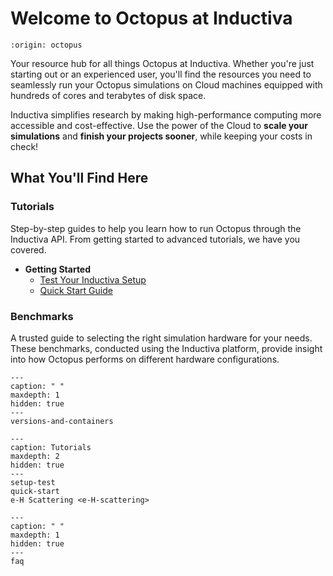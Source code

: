 # Welcome to Octopus at Inductiva 

```{banner}
:origin: octopus
```

Your resource hub for all things Octopus at Inductiva. Whether you're just starting out or an experienced user, you'll find the resources you need to seamlessly run your Octopus simulations on Cloud machines equipped with hundreds of cores and terabytes of disk space.

Inductiva simplifies research by making high-performance computing more accessible and cost-effective. Use the power of the Cloud to **scale your simulations** and **finish your projects sooner**, while keeping your costs in check! 

## What You'll Find Here
### Tutorials
Step-by-step guides to help you learn how to run Octopus through the Inductiva API. From getting started to advanced tutorials, we have you covered.

* **Getting Started**
    - [Test Your Inductiva Setup](https://inductiva.ai/guides/octopus/setup-test)
    - [Quick Start Guide](https://inductiva.ai/guides/octopus/quick-start)

### Benchmarks
A trusted guide to selecting the right simulation hardware for your needs. These benchmarks, conducted using the Inductiva platform, provide insight into how Octopus performs on different hardware configurations.

```{toctree}
---
caption: " "
maxdepth: 1
hidden: true
---
versions-and-containers
```

```{toctree}
---
caption: Tutorials
maxdepth: 2
hidden: true
---
setup-test
quick-start
e-H Scattering <e-H-scattering>
```

```{toctree}
---
caption: " "
maxdepth: 1
hidden: true
---
faq
```

